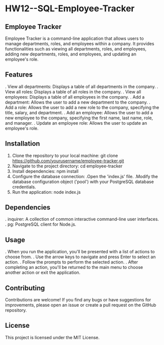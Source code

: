 # HW12--SQL-Employee-Tracker

## Employee Tracker

Employee Tracker is a command-line application that allows users to manage departments, roles, and employees within a company. It provides functionalities such as viewing all departments, roles, and employees, adding new departments, roles, and employees, and updating an employee's role.

## Features

. View all departments: Displays a table of all departments in the company.
. View all roles: Displays a table of all roles in the company.
. View all employees: Displays a table of all employees in the company.
. Add a department: Allows the user to add a new department to the company.
. Add a role: Allows the user to add a new role to the company, specifying the title, salary, and department.
. Add an employee: Allows the user to add a new employee to the company, specifying the first name, last name, role, and manager.
. Update an employee role: Allows the user to update an employee's role.

## Installation

1. Clone the repository to your local machine: git clone https://github.com/yourusername/employee-tracker.git
2. Navigate to the project directory: cd employee-tracker
3. Install dependencies: npm install
4. Configure the database connection: 
   .Open the 'index.js' file.
   .Modify the database configuration object ('pool') with your PostgreSQL database credentials.
5. Run the application: node index.js

## Dependencies

. inquirer: A collection of common interactive command-line user interfaces.
. pg: PostgreSQL client for Node.js.

## Usage

. When you run the application, you'll be presented with a list of actions to choose from.
. Use the arrow keys to navigate and press Enter to select an action.
. Follow the prompts to perform the selected action.
. After completing an action, you'll be returned to the main menu to choose another action or exit the application.

## Contributing

Contributions are welcome! If you find any bugs or have suggestions for improvements, please open an issue or create a pull request on the GitHub repository.

## License

This project is licensed under the MIT License.



